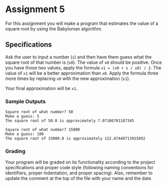 # Assignment 5

For this assignment you will make a program that estimates the value of a square root by using the Babylonian algorithm.

## Specifications

Ask the user to input a number (`s`) and then have them guess what the square root of that number is (`x0`). The value of `x0` should be positive. Once you have those two values, apply the formula `x1 = (x0 + s / x0) / 2`. The value of `x1` will be a better approximation than `x0`. Apply the formula three more times by replacing `x0` with the new approximation (`x1`).

Your final approximation will be `x1`.

### Sample Outputs

```
Square root of what number? 50
Make a guess: 5
The square root of 50.0 is approximately 7.07106781187345
```

```
Square root of what number? 15000
Make a guess: 100
The square root of 15000.0 is approximately 122.47448713915892
```

### Grading

Your program will be graded on its functionality according to the project specifications and proper code style (following naming conventions for identifiers, proper indentation, and proper spacing). Also, remember to update the comment at the top of the file with your name and the date.

